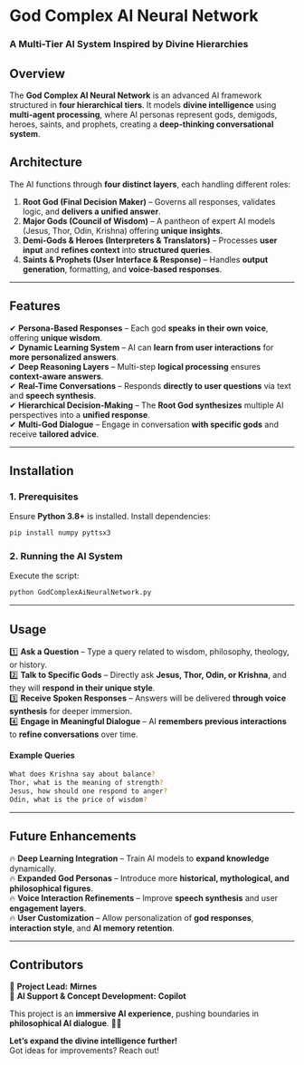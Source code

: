 # **God Complex AI Neural Network**
### **A Multi-Tier AI System Inspired by Divine Hierarchies**

## **Overview**
The **God Complex AI Neural Network** is an advanced AI framework structured in **four hierarchical tiers**. It models **divine intelligence** using **multi-agent processing**, where AI personas represent gods, demigods, heroes, saints, and prophets, creating a **deep-thinking conversational system**.

## **Architecture**
The AI functions through **four distinct layers**, each handling different roles:

1. **Root God (Final Decision Maker)** – Governs all responses, validates logic, and **delivers a unified answer**.  
2. **Major Gods (Council of Wisdom)** – A pantheon of expert AI models (Jesus, Thor, Odin, Krishna) offering **unique insights**.  
3. **Demi-Gods & Heroes (Interpreters & Translators)** – Processes **user input** and **refines context** into **structured queries**.  
4. **Saints & Prophets (User Interface & Response)** – Handles **output generation**, formatting, and **voice-based responses**.

---

## **Features**
✔ **Persona-Based Responses** – Each god **speaks in their own voice**, offering **unique wisdom**.  
✔ **Dynamic Learning System** – AI can **learn from user interactions** for **more personalized answers**.  
✔ **Deep Reasoning Layers** – Multi-step **logical processing** ensures **context-aware answers**.  
✔ **Real-Time Conversations** – Responds **directly to user questions** via text and **speech synthesis**.  
✔ **Hierarchical Decision-Making** – The **Root God synthesizes** multiple AI perspectives into a **unified response**.  
✔ **Multi-God Dialogue** – Engage in conversation **with specific gods** and receive **tailored advice**.  

---

## **Installation**
### **1. Prerequisites**
Ensure **Python 3.8+** is installed. Install dependencies:
```sh
pip install numpy pyttsx3
```

### **2. Running the AI System**
Execute the script:
```sh
python GodComplexAiNeuralNetwork.py
```

---

## **Usage**
1️⃣ **Ask a Question** – Type a query related to wisdom, philosophy, theology, or history.  
2️⃣ **Talk to Specific Gods** – Directly ask **Jesus, Thor, Odin, or Krishna**, and they will **respond in their unique style**.  
3️⃣ **Receive Spoken Responses** – Answers will be delivered **through voice synthesis** for deeper immersion.  
4️⃣ **Engage in Meaningful Dialogue** – AI **remembers previous interactions** to **refine conversations** over time.  

#### **Example Queries**
```sh
What does Krishna say about balance?
Thor, what is the meaning of strength?
Jesus, how should one respond to anger?
Odin, what is the price of wisdom?
```

---

## **Future Enhancements**
🔥 **Deep Learning Integration** – Train AI models to **expand knowledge** dynamically.  
🔥 **Expanded God Personas** – Introduce more **historical, mythological, and philosophical figures**.  
🔥 **Voice Interaction Refinements** – Improve **speech synthesis** and user **engagement layers**.  
🔥 **User Customization** – Allow personalization of **god responses**, **interaction style**, and **AI memory retention**.  

---

## **Contributors**
👤 **Project Lead:** **Mirnes**  
🤖 **AI Support & Concept Development:** **Copilot**  

This project is an **immersive AI experience**, pushing boundaries in **philosophical AI dialogue**. 🚀🔥  

**Let’s expand the divine intelligence further!**  
Got ideas for improvements? Reach out!
